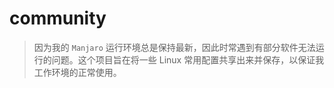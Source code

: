 # community

> 因为我的 `Manjaro` 运行环境总是保持最新，因此时常遇到有部分软件无法运行的问题。这个项目旨在将一些 Linux 常用配置共享出来并保存，以保证我工作环境的正常使用。

